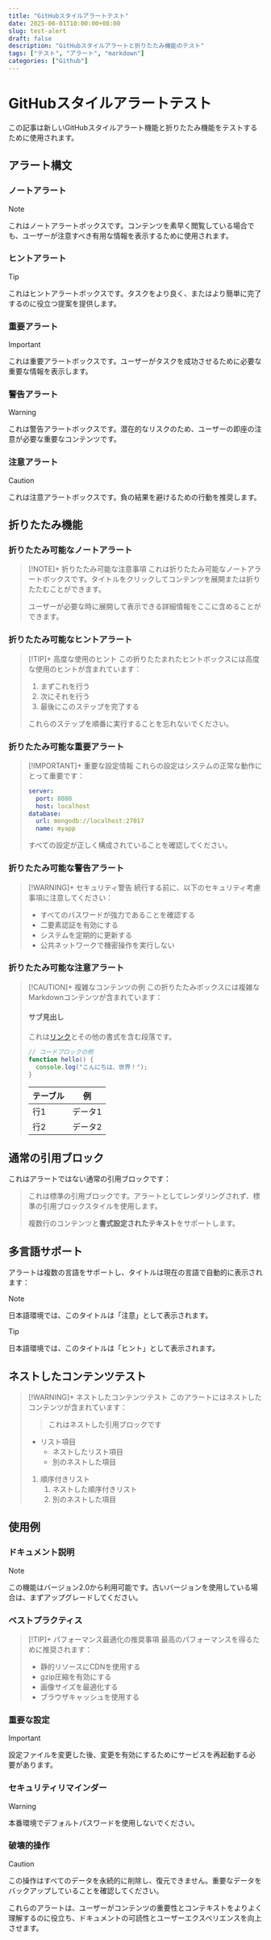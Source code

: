 ```yaml
---
title: "GitHubスタイルアラートテスト"
date: 2025-06-01T10:00:00+08:00
slug: test-alert
draft: false
description: "GitHubスタイルアラートと折りたたみ機能のテスト"
tags: ["テスト", "アラート", "markdown"]
categories: ["Github"]
---
```


# GitHubスタイルアラートテスト

この記事は新しいGitHubスタイルアラート機能と折りたたみ機能をテストするために使用されます。

## アラート構文

### ノートアラート

> [!NOTE]
> これはノートアラートボックスです。コンテンツを素早く閲覧している場合でも、ユーザーが注意すべき有用な情報を表示するために使用されます。

### ヒントアラート

> [!TIP]
> これはヒントアラートボックスです。タスクをより良く、またはより簡単に完了するのに役立つ提案を提供します。

### 重要アラート

> [!IMPORTANT]
> これは重要アラートボックスです。ユーザーがタスクを成功させるために必要な重要な情報を表示します。

### 警告アラート

> [!WARNING]
> これは警告アラートボックスです。潜在的なリスクのため、ユーザーの即座の注意が必要な重要なコンテンツです。

### 注意アラート

> [!CAUTION]
> これは注意アラートボックスです。負の結果を避けるための行動を推奨します。

## 折りたたみ機能

### 折りたたみ可能なノートアラート

> [!NOTE]+ 折りたたみ可能な注意事項
> これは折りたたみ可能なノートアラートボックスです。タイトルをクリックしてコンテンツを展開または折りたたむことができます。
> 
> ユーザーが必要な時に展開して表示できる詳細情報をここに含めることができます。

### 折りたたみ可能なヒントアラート

> [!TIP]+ 高度な使用のヒント
> この折りたたまれたヒントボックスには高度な使用のヒントが含まれています：
> 
> 1. まずこれを行う
> 2. 次にそれを行う
> 3. 最後にこのステップを完了する
> 
> これらのステップを順番に実行することを忘れないでください。

### 折りたたみ可能な重要アラート

> [!IMPORTANT]+ 重要な設定情報
> これらの設定はシステムの正常な動作にとって重要です：
> 
> ```yaml
> server:
>   port: 8080
>   host: localhost
> database:
>   url: mongodb://localhost:27017
>   name: myapp
> ```
> 
> すべての設定が正しく構成されていることを確認してください。

### 折りたたみ可能な警告アラート

> [!WARNING]+ セキュリティ警告
> 続行する前に、以下のセキュリティ考慮事項に注意してください：
> 
> - すべてのパスワードが強力であることを確認する
> - 二要素認証を有効にする
> - システムを定期的に更新する
> - 公共ネットワークで機密操作を実行しない

### 折りたたみ可能な注意アラート

> [!CAUTION]+ 複雑なコンテンツの例
> この折りたたみボックスには複雑なMarkdownコンテンツが含まれています：
> 
> #### サブ見出し
> 
> これは[リンク](https://example.com)とその他の書式を含む段落です。
> 
> ```javascript
> // コードブロックの例
> function hello() {
>   console.log("こんにちは、世界！");
> }
> ```
> 
> | テーブル | 例 |
> |---------|---|
> | 行1 | データ1 |
> | 行2 | データ2 |

## 通常の引用ブロック

これはアラートではない通常の引用ブロックです：

> これは標準の引用ブロックです。アラートとしてレンダリングされず、標準の引用ブロックスタイルを使用します。
> 
> 複数行のコンテンツと**書式設定されたテキスト**をサポートします。

## 多言語サポート

アラートは複数の言語をサポートし、タイトルは現在の言語で自動的に表示されます：

> [!NOTE]
> 日本語環境では、このタイトルは「注意」として表示されます。

> [!TIP]
> 日本語環境では、このタイトルは「ヒント」として表示されます。

## ネストしたコンテンツテスト

> [!WARNING]+ ネストしたコンテンツテスト
> このアラートにはネストしたコンテンツが含まれています：
> 
> > これはネストした引用ブロックです
> 
> - リスト項目
>   - ネストしたリスト項目
>   - 別のネストした項目
> 
> 1. 順序付きリスト
>    1. ネストした順序付きリスト
>    2. 別のネストした項目

## 使用例

### ドキュメント説明

> [!NOTE]
> この機能はバージョン2.0から利用可能です。古いバージョンを使用している場合は、まずアップグレードしてください。

### ベストプラクティス

> [!TIP]+ パフォーマンス最適化の推奨事項
> 最高のパフォーマンスを得るために推奨されます：
> 
> - 静的リソースにCDNを使用する
> - gzip圧縮を有効にする
> - 画像サイズを最適化する
> - ブラウザキャッシュを使用する

### 重要な設定

> [!IMPORTANT]
> 設定ファイルを変更した後、変更を有効にするためにサービスを再起動する必要があります。

### セキュリティリマインダー

> [!WARNING]
> 本番環境でデフォルトパスワードを使用しないでください。

### 破壊的操作

> [!CAUTION]
> この操作はすべてのデータを永続的に削除し、復元できません。重要なデータをバックアップしていることを確認してください。

これらのアラートは、ユーザーがコンテンツの重要性とコンテキストをよりよく理解するのに役立ち、ドキュメントの可読性とユーザーエクスペリエンスを向上させます。
